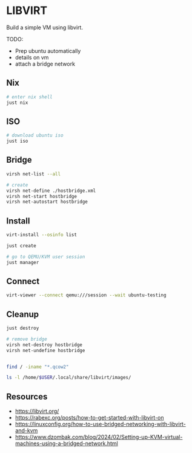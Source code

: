 # LIBVIRT

Build a simple VM using libvirt.  

TODO:

* Prep ubuntu automatically
* details on vm
* attach a bridge network

## Nix

```sh
# enter nix shell
just nix
```

## ISO

```sh
# download ubuntu iso
just iso
```

## Bridge

```sh
virsh net-list --all

# create
virsh net-define ./hostbridge.xml
virsh net-start hostbridge
virsh net-autostart hostbridge
```

## Install

```sh
virt-install --osinfo list

just create

# go to QEMU/KVM user session
just manager
```

## Connect

```sh
virt-viewer --connect qemu:///session --wait ubuntu-testing
```

## Cleanup

```sh
just destroy

# remove bridge
virsh net-destroy hostbridge
virsh net-undefine hostbridge


find / -iname "*.qcow2"

ls -l /home/$USER/.local/share/libvirt/images/
```

## Resources

* https://libvirt.org/
* https://rabexc.org/posts/how-to-get-started-with-libvirt-on
* https://linuxconfig.org/how-to-use-bridged-networking-with-libvirt-and-kvm
* https://www.dzombak.com/blog/2024/02/Setting-up-KVM-virtual-machines-using-a-bridged-network.html